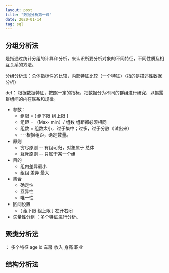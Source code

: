 ```yaml
---
layout: post
title: "数据分析第一课"
date: 2020-01-14
tag: sql
---
```






## 分组分析法

是指通过统计分组的计算和分析，来认识所要分析对象的不同特征，不同性质及相互关系的方法。

分组分析法：总体指标件的比较，内部特征比较（一个特征）（指的是描述性数据分析）

def： 根据数据特征，按照一定的指标，把数据分为不同的群组进行研究，以揭露群组间的内在联系和规律。

- 参数：
  - 组限 = ( 组下限    组上限 ] 
  - 组距 = （Max- min）/ 组数  组距都必须相同
  - 组数 = 组数太小，过于集中；过多，过于分散（试出来）
  - ---根据组距，确定数量。
- 原则
  - 穷尽原则 -- 有组可归，对象属于 总体
  - 互斥原则 -- 只属于某一个组
- 目的
  - 组内差异最小
  - 组组 差异 最大
- 集合
  - 确定性
  - 互异性
  - 唯一性
- 区间设置
  - ( 组下限    组上限 ]    左开右闭  
- 矢量性分组 ：多个特征进行分析。

## 聚类分析法

： 多个特征 age id 车房 收入 身高 职业

## 结构分析法



